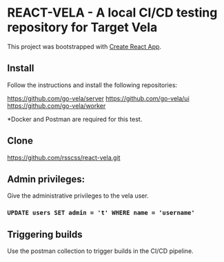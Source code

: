 # REACT-VELA - A local CI/CD testing repository for Target Vela

This project was bootstrapped with [Create React App](https://github.com/facebook/create-react-app).

## Install

Follow the instructions and install the following repositories:

https://github.com/go-vela/server
https://github.com/go-vela/ui
https://github.com/go-vela/worker

*Docker and Postman are required for this test.

## Clone

https://github.com/rsscss/react-vela.git

## Admin privileges:

Give the administrative privileges to the vela user.

### `UPDATE users SET admin = 't' WHERE name = 'username'`

## Triggering builds

Use the postman collection to trigger builds in the CI/CD pipeline.